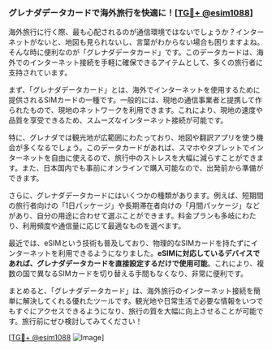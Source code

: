 ### グレナダデータカードで海外旅行を快適に！[[TG💪+ @esim1088](https://t.me/s/esim1088)]

海外旅行に行く際、最も心配されるのが通信環境ではないでしょうか？インターネットがないと、地図も見られないし、言葉がわからない場合も困りますよね。そんな時に便利なのが「グレナダデータカード」です。このデータカードは、海外でのインターネット接続を手軽に確保できるアイテムとして、多くの旅行者に支持されています。

まず、「グレナダデータカード」とは、海外でインターネットを使用するために提供されるSIMカードの一種です。一般的には、現地の通信事業者と提携して作られたもので、現地のネットワークを利用できます。これにより、現地の速度や品質を享受できるため、スムーズなインターネット接続が可能です。

特に、グレナダでは観光地が広範囲にわたっており、地図や翻訳アプリを使う機会が多くなるでしょう。このデータカードがあれば、スマホやタブレットでインターネットを自由に使えるので、旅行中のストレスを大幅に減らすことができます。また、日本国内でも事前にオンラインで購入可能なので、出発前から準備ができます。

さらに、グレナダデータカードにはいくつかの種類があります。例えば、短期間の旅行者向けの「1日パッケージ」や長期滞在者向けの「月間パッケージ」などがあり、自分の用途に合わせて選ぶことができます。料金プランも多岐にわたり、利用頻度や通信量に応じて最適なものを選べます。

最近では、eSIMという技術も普及しており、物理的なSIMカードを持たずにインターネットを利用できるようになりました。**eSIMに対応しているデバイスであれば、グレナダデータカードを直接設定するだけで使用可能**。これにより、複数の国で異なるSIMカードを切り替える手間もなくなり、非常に便利です。

まとめると、「グレナダデータカード」は、海外旅行のインターネット接続を簡単に解決してくれる優れたツールです。観光地や日常生活で必要な情報をいつでもすぐにアクセスできるようになり、旅行の質を大幅に向上させることが可能です。旅行前にぜひ検討してみてください！

[[TG💪+ @esim1088](https://t.me/s/esim1088) ![Image](https://i.postimg.cc/Y0z9fWf4/image.png)]